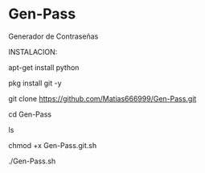 # Gen-Pass
Generador de Contraseñas

INSTALACION: 

apt-get install python

pkg install git -y

git clone
https://github.com/Matias666999/Gen-Pass.git

cd Gen-Pass

ls

chmod +x Gen-Pass.git.sh

./Gen-Pass.sh
